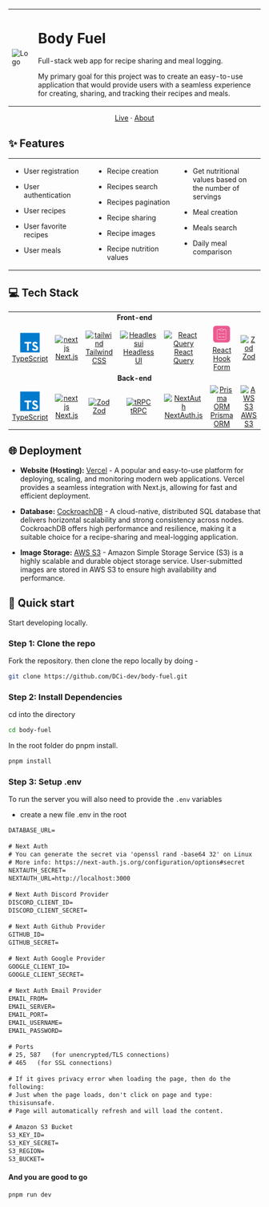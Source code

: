 <table>
  <tr>
    <td><img src="https://body-fuel.cdi.dev/logo.svg" alt="Logo" width="200" height="auto" /></td>
    <td>
      <h1>Body Fuel</h1>
      <p>Full-stack web app for recipe sharing and meal logging.</p>
      <p>My primary goal for this project was to create an easy-to-use application that would provide users with a seamless experience for creating, sharing, and tracking their recipes and meals.</p>
    </td>
  </tr>
</table>

 <p align="center">
     <a href="https://body-fuel.cdi.dev/">Live</a>
    ·
    <a href="https://cdi.dev/projects/body-fuel">About</a>
  </p>

## ✨ Features

<table width="100%">
<tr width="100%">
<td valign="top" width="33%">

- User registration

- User authentication

- User recipes

- User favorite recipes

- User meals

</td>

<td valign="top" width="960px">

- Recipe creation

- Recipes search

- Recipes pagination

- Recipe sharing

- Recipe images

- Recipe nutrition values

  </td>
  
<td valign="top" width="33%">

* Get nutritional values based on the number of servings

* Meal creation

* Meals search

* Daily meal comparison

  </td>
  </tr>
  </table>
  
  ## 💻 Tech Stack
  
<table>
  <tr >
    <td colspan="7" align="center" width="1080px"><strong>Front-end</strong></td>  
  </tr>
  <tr>
    <td align="center">
      <a href="https://www.typescriptlang.org/" target="_blank" rel="noreferrer">
        <img src="https://raw.githubusercontent.com/devicons/devicon/master/icons/typescript/typescript-original.svg" alt="typescript" width="40" height="40"/>
        <br/>TypeScript
      </a>
    </td>
    <td align="center">
      <a href="https://nextjs.org/" target="_blank" rel="noreferrer">
        <img src="https://d2nir1j4sou8ez.cloudfront.net/wp-content/uploads/2021/12/nextjs-boilerplate-logo.png" alt="nextjs" width="40" height="40"/>
        <br/>Next.js
      </a>
    </td>
    <td align="center">
      <a href="https://tailwindcss.com/" target="_blank" rel="noreferrer">
        <img src="https://www.vectorlogo.zone/logos/tailwindcss/tailwindcss-icon.svg" alt="tailwind" width="40" height="40"/>
        <br/>Tailwind CSS
      </a>
    </td>
    <td align="center">
      <a href="https://headlessui.com/" target="_blank" rel="noreferrer">
        <img src="https://svgl.vercel.app/library/headlessui.svg" alt="Headlessui" width="40" height="40"/>
        <br/>Headless UI
      </a>
    </td>
    <td align="center">
      <a href="https://react-query-v3.tanstack.com/" target="_blank" rel="noreferrer"> <img src="https://seeklogo.com/images/R/react-query-logo-1340EA4CE9-seeklogo.com.png" alt="React Query" width="40" height="40"/><br/>React Query</a>
    </td>
    <td align="center">
      <a href="https://react-hook-form.com/" target="_blank" rel="noreferrer"> <img src="https://github.com/DCi-dev/DCi-dev/blob/main/img/react-form-hook.png" alt="React Hook Form" width="40" height="40"/><br/>React Hook Form</a>
    </td>
    <td align="center">
      <a href="https://zod.dev/" target="_blank" rel="noreferrer">
        <img src="https://zod.dev/logo.svg" alt="Zod" width="40" height="40"/>
        <br/>Zod
      </a>
    </td>
  </tr>
    <tr>
    <td colspan="7" align="center"><strong>Back-end</strong></td>
  </tr>
  <tr>
    <td align="center">
      <a href="https://www.typescriptlang.org/" target="_blank" rel="noreferrer">
        <img src="https://raw.githubusercontent.com/devicons/devicon/master/icons/typescript/typescript-original.svg" alt="typescript" width="40" height="40"/>
        <br/>TypeScript
      </a>
    </td>
    <td align="center">
      <a href="https://nextjs.org/" target="_blank" rel="noreferrer">
        <img src="https://d2nir1j4sou8ez.cloudfront.net/wp-content/uploads/2021/12/nextjs-boilerplate-logo.png" alt="nextjs" width="40" height="40"/>
        <br/>Next.js
      </a>
    </td>
    <td align="center">
      <a href="https://zod.dev/" target="_blank" rel="noreferrer">
        <img src="https://zod.dev/logo.svg" alt="Zod" width="40" height="40"/>
        <br/>Zod
      </a>
    </td>
    <td align="center">
      <a href="https://trpc.io/" target="_blank" rel="noreferrer">
        <img src="https://trpc.io/img/logo.svg" alt="tRPC" width="40" height="40"/>
        <br/>tRPC
      </a>
    </td>
    <td align="center">
      <a href="https://next-auth.js.org/" target="_blank" rel="noreferrer">
        <img src="https://next-auth.js.org/img/logo/logo-sm.png" alt="NextAuth" width="40" height="40"/>
        <br/>NextAuth.js
      </a>
    </td>
    <td align="center">
      <a href="https://www.prisma.io/" target="_blank" rel="noreferrer">
        <img src="https://res.cloudinary.com/practicaldev/image/fetch/s--6LfYwHeK--/c_fill,f_auto,fl_progressive,h_320,q_auto,w_320/https://dev-to-uploads.s3.amazonaws.com/uploads/organization/profile_image/1608/0f93b179-76bf-4ee7-a838-e8222fbef062.png" alt="Prisma ORM" width="40" height="40"/>
        <br/>Prisma ORM
      </a>
    </td>
    <td align="center">
      <a href="https://aws.amazon.com/s3/" target="_blank" rel="noreferrer">
       <img src="https://user-images.githubusercontent.com/2277182/75613896-f24f5800-5b32-11ea-966e-4ed4b41f873a.png" alt="AWS S3" width="40" height="40"/>
        <br/>AWS S3
      </a>
    </td>
  </tr>
</table>

## 🌐 Deployment

* **Website (Hosting):** [Vercel](https://vercel.com) - A popular and easy-to-use platform for deploying, scaling, and monitoring modern web applications. Vercel provides a seamless integration with Next.js, allowing for fast and efficient deployment.

* **Database:** [CockroachDB](https://www.cockroachlabs.com) - A cloud-native, distributed SQL database that delivers horizontal scalability and strong consistency across nodes. CockroachDB offers high performance and resilience, making it a suitable choice for a recipe-sharing and meal-logging application.

* **Image Storage:** [AWS S3](https://aws.amazon.com/s3/) - Amazon Simple Storage Service (S3) is a highly scalable and durable object storage service. User-submitted images are stored in AWS S3 to ensure high availability and performance.

## 🚀 Quick start

Start developing locally.

### Step 1: Clone the repo
Fork the repository. then clone the repo locally by doing -

```bash
git clone https://github.com/DCi-dev/body-fuel.git
```

### Step 2: Install Dependencies
cd into the directory

```bash
cd body-fuel
```

In the root folder do pnpm install.
```bash
pnpm install
```

### Step 3: Setup .env
To run the server you will also need to provide the `.env` variables

- create a new file .env in the root
```env
DATABASE_URL=

# Next Auth
# You can generate the secret via 'openssl rand -base64 32' on Linux
# More info: https://next-auth.js.org/configuration/options#secret
NEXTAUTH_SECRET=
NEXTAUTH_URL=http://localhost:3000

# Next Auth Discord Provider
DISCORD_CLIENT_ID=
DISCORD_CLIENT_SECRET=

# Next Auth Github Provider
GITHUB_ID=
GITHUB_SECRET=

# Next Auth Google Provider
GOOGLE_CLIENT_ID=
GOOGLE_CLIENT_SECRET=

# Next Auth Email Provider
EMAIL_FROM=
EMAIL_SERVER=
EMAIL_PORT=
EMAIL_USERNAME=
EMAIL_PASSWORD=

# Ports	
# 25, 587	(for unencrypted/TLS connections)
# 465	(for SSL connections)

# If it gives privacy error when loading the page, then do the following:
# Just when the page loads, don't click on page and type: thisisunsafe.
# Page will automatically refresh and will load the content.

# Amazon S3 Bucket
S3_KEY_ID=
S3_KEY_SECRET=
S3_REGION=
S3_BUCKET=
```


#### And you are good to go
```bash
pnpm run dev
```




